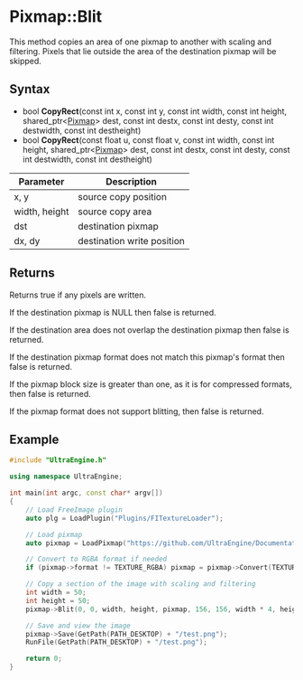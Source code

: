 # Pixmap::Blit

This method copies an area of one pixmap to another with scaling and filtering. Pixels that lie outside the area of the destination pixmap will be skipped.

## Syntax

- bool **CopyRect**(const int x, const int y, const int width, const int height, shared_ptr<[Pixmap](Pixmap.md)> dest, const int destx, const int desty, const int destwidth, const int destheight)
- bool **CopyRect**(const float u, const float v, const int width, const int height, shared_ptr<[Pixmap](Pixmap.md)> dest, const int destx, const int desty, const int destwidth, const int destheight)

| Parameter | Description |
|---|---|
| x, y | source copy position |
| width, height | source copy area |
| dst | destination pixmap |
| dx, dy | destination write position |
  
## Returns
  
Returns true if any pixels are written.
  
If the destination pixmap is NULL then false is returned.
  
If the destination area does not overlap the destination pixmap then false is returned.
  
If the destination pixmap format does not match this pixmap's format then false is returned.

If the pixmap block size is greater than one, as it is for compressed formats, then false is returned.

If the pixmap format does not support blitting, then false is returned.

## Example

```c++
#include "UltraEngine.h"

using namespace UltraEngine;

int main(int argc, const char* argv[])
{
    // Load FreeImage plugin
    auto plg = LoadPlugin("Plugins/FITextureLoader");

    // Load pixmap
    auto pixmap = LoadPixmap("https://github.com/UltraEngine/Documentation/raw/master/Assets/Materials/Brick/brickwall01.dds");

    // Convert to RGBA format if needed
    if (pixmap->format != TEXTURE_RGBA) pixmap = pixmap->Convert(TEXTURE_RGBA);

    // Copy a section of the image with scaling and filtering
    int width = 50;
    int height = 50;
    pixmap->Blit(0, 0, width, height, pixmap, 156, 156, width * 4, height * 4);

    // Save and view the image
    pixmap->Save(GetPath(PATH_DESKTOP) + "/test.png");
    RunFile(GetPath(PATH_DESKTOP) + "/test.png");

    return 0;
}
```
